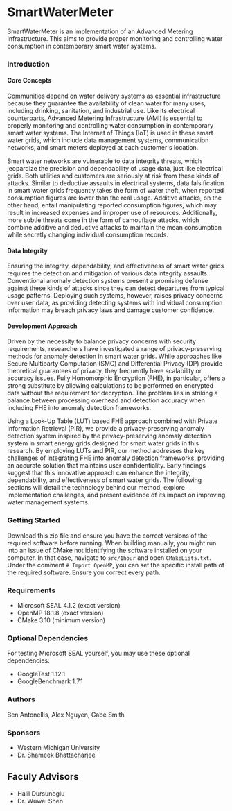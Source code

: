 # SmartWaterMeter

SmartWaterMeter is an implementation of an Advanced Metering Infrastructure. This aims to provide proper monitoring and controlling water consumption in contemporary smart water systems.

### Introduction

#### Core Concepts

Communities depend on water delivery systems as essential infrastructure because they guarantee the availability of clean water for many uses, including drinking, sanitation, and industrial use. Like its electrical counterparts, Advanced Metering Infrastructure (AMI) is essential to properly monitoring and controlling water consumption in contemporary smart water systems. The Internet of Things (IoT) is used in these smart water grids, which include data management systems, communication networks, and smart meters deployed at each customer's location.

Smart water networks are vulnerable to data integrity threats, which jeopardize the precision and dependability of usage data, just like electrical grids. Both utilities and customers are seriously at risk from these kinds of attacks. Similar to deductive assaults in electrical systems, data falsification in smart water grids frequently takes the form of water theft, when reported consumption figures are lower than the real usage. Additive attacks, on the other hand, entail manipulating reported consumption figures, which may result in increased expenses and improper use of resources. Additionally, more subtle threats come in the form of camouflage attacks, which combine additive and deductive attacks to maintain the mean consumption while secretly changing individual consumption records.

#### Data Integrity

Ensuring the integrity, dependability, and effectiveness of smart water grids requires the detection and mitigation of various data integrity assaults. Conventional anomaly detection systems present a promising defense against these kinds of attacks since they can detect departures from typical usage patterns. Deploying such systems, however, raises privacy concerns over user data, as providing detecting systems with individual consumption information may breach privacy laws and damage customer confidence.


#### Development Approach

Driven by the necessity to balance privacy concerns with security requirements, researchers have investigated a range of privacy-preserving methods for anomaly detection in smart water grids. While approaches like Secure Multiparty Computation (SMC) and Differential Privacy (DP) provide theoretical guarantees of privacy, they frequently have scalability or accuracy issues. Fully Homomorphic Encryption (FHE), in particular, offers a strong substitute by allowing calculations to be performed on encrypted data without the requirement for decryption. The problem lies in striking a balance between processing overhead and detection accuracy when including FHE into anomaly detection frameworks.

Using a Look-Up Table (LUT) based FHE approach combined with Private Information Retrieval (PIR), we provide a privacy-preserving anomaly detection system inspired by the privacy-preserving anomaly detection system in smart energy grids designed for smart water grids in this research. By employing LUTs and PIR, our method addresses the key challenges of integrating FHE into anomaly detection frameworks, providing an accurate solution that maintains user confidentiality. Early findings suggest that this innovative approach can enhance the integrity, dependability, and effectiveness of smart water grids. The following sections will detail the technology behind our method, explore implementation challenges, and present evidence of its impact on improving water management systems.


### Getting Started

Download this zip file and ensure you have the correct versions of the required software before running. When building manually, you might run into an issue of CMake not identifying the software installed on your computer. In that case, navigate to `src/1hour` and open `CMakeLists.txt`. Under the comment `# Import OpenMP`, you can set the specific install path of the required software. Ensure you correct every path.

### Requirements
- Microsoft SEAL 4.1.2 (exact version)
- OpenMP 18.1.8 (exact version)
- CMake 3.10 (minimum version)

### Optional Dependencies
For testing Microsoft SEAL yourself, you may use these optional dependencies:
- GoogleTest 1.12.1
- GoogleBenchmark 1.7.1


### Authors
Ben Antonellis, Alex Nguyen, Gabe Smith

### Sponsors
- Western Michigan University
- Dr. Shameek Bhattacharjee

## Faculy Advisors
- Halil Dursunoglu
- Dr. Wuwei Shen
